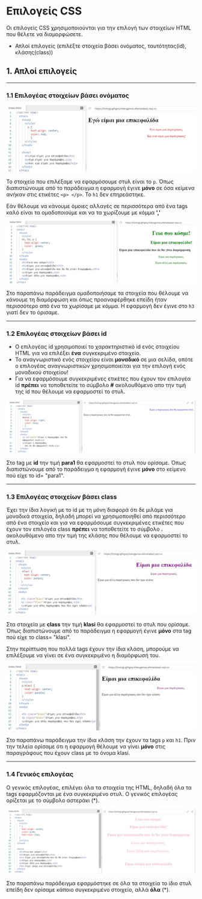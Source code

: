 # Επιλογείς CSS

Οι επιλογείς CSS χρησιμοποιούνται για την επιλογή των στοιχείων HTML που θέλετε να διαμορφώσετε.

<!--
Μπορούμε να χωρίσουμε τους επιλογείς CSS σε πέντε κατηγορίες:
-->

- Απλοί επιλογείς (επιλέξτε στοιχεία βάσει ονόματος, ταυτότητας(id), κλάσης(class))

<!--
- Επιλογείς συνδυασμού (επιλέξτε στοιχεία με βάση μια συγκεκριμένη σχέση μεταξύ τους)
- Επιλογείς ψευδο-κατηγορίας (επιλέξτε στοιχεία με βάση μια συγκεκριμένη κατάσταση)
- Επιλογείς ψευδο-στοιχείων (επιλέξτε και στυλ ενός μέρους ενός στοιχείου)
- Επιλογείς χαρακτηριστικών (επιλέξτε στοιχεία με βάση ένα χαρακτηριστικό ή μια τιμή χαρακτηριστικού)
-->

## 1. Απλοί επιλογείς

---

### 1.1 Επιλογέας στοιχείων βάσει ονόματος

![example_01](../images/example_01.jpg)

Το στοιχείο που επιλέξαμε να εφαρμόσουμε στυλ είναι το ```p```. Όπως διαπιστώνουμε από το παράδειγμα η εφαρμογή έγινε **μόνο** σε όσα κείμενα ανήκαν στις ετικέτες ```<p> </p>```. To ```h1``` δεν επηρεάστηκε.

Εάν θέλουμε να κάνουμε όμοιες αλλαγές σε περισσότερα από ένα tags καλό είναι τα ομαδοποιούμε και να τα χωρίζουμε με κόμμα **','**

![example_02](../images/example_02.jpg)

Στο παραπάνω παράδειγμα ομαδοποιήσαμε τα στοιχεία που θέλουμε να κάνουμε τη διαμόρφωση και όπως προαναφέρθηκε επείδη ήταν περισσότερο από ένα τα χωρίσαμε με κόμμα. Η εφαρμογή δεν έγινε στο ```h3``` γιατί δεν το όρισαμε.

---

### 1.2 Επιλογέας στοιχείων βάσει id

- Ο επιλογέας id χρησιμοποιεί το χαρακτηριστικό id ενός στοιχείου HTML για να επιλέξει **ένα** συγκεκριμένο στοιχείο.
- Το αναγνωριστικό ενός στοιχείου είναι **μοναδικό** σε μια σελίδα, οπότε ο επιλογέας αναγνωριστικών χρησιμοποιείται για την επιλογή ενός μοναδικού στοιχείου!
- Για να εφαρμόσουμε συγκεκριμένες ετικέτες που έχουν τον επιλογέα id **πρέπει** να τοποθετείτε το σύμβολο **#** ακολουθόμενο απο την τιμή της id που θέλουμε να εφαρμοστεί το στυλ.

![example_03](../images/example_03.jpg)

Στo tag με **id** την τιμή **para1** θα εφαρμοστεί το στυλ που ορίσαμε. Όπως διαπιστώνουμε από το παράδειγμα η εφαρμογή έγινε **μόνο** στο κείμενο πού είχε το id= "para1".

---

### 1.3 Επιλογέας στοιχείων βάσει class

Έχει την ίδια λογική με το id με τη μόνη διαφορά ότι δε μιλάμε για μοναδικά στοιχεία, δηλαδή μπορεί να χρησιμοποιηθεί  από περισσότερο από ένα στοιχείο και για να εφαρμόσουμε συγκεκριμένες ετικέτες που έχουν τον επιλογέα class **πρέπει** να τοποθετείτε το σύμβολο **.** ακολουθόμενο απο την τιμή της κλάσης που θέλουμε να εφαρμοστεί το στυλ.

![example_04](../images/example_04.jpg)

Στα στοιχεία με **class** την τιμή **klasi** θα εφαρμοστεί το στυλ που ορίσαμε. Όπως διαπιστώνουμε από το παράδειγμα η εφαρμογή έγινε **μόνο** στα tag πού είχε το class= "klasi".

Στην περίπτωση που πολλά tags έχουν την ίδια κλάση, μπορούμε να επιλέξουμε να γίνει σε ένα συγκεκριμένο η διαμόρφωσή του.

![example_05](../images/example_05.jpg)

Στο παραπάνω παράδειγμα την ίδια κλάση την έχουν τα tags ```p``` και ```h1```. Πριν την τελεία ορίσαμε ότι η εφαρμογή θέλουμε να γίνει **μόνο** στις παραγράφους που έχουν class με το όνομα klasi.

---

### 1.4 Γενικός επιλογέας

Ο γενικός επιλογέας, επιλέγει όλα τα στοιχεία της HTML, δηλαδή όλα τα tags εφαρμόζονται με ένα συγκεκριμένο στυλ. Ο γενικός επιλογέας ορίζεται με το σύμβολο αστεράκι (*).

![example_06](../images/example_06.jpg)

Στο παραπάνω παράδειγμα εφαρμόστηκε σε όλα τα στοιχεία το ίδιο στυλ επείδη δεν ορίσαμε κάποιο συγκεκριμένο στοιχείο, αλλά **όλα** (*).
